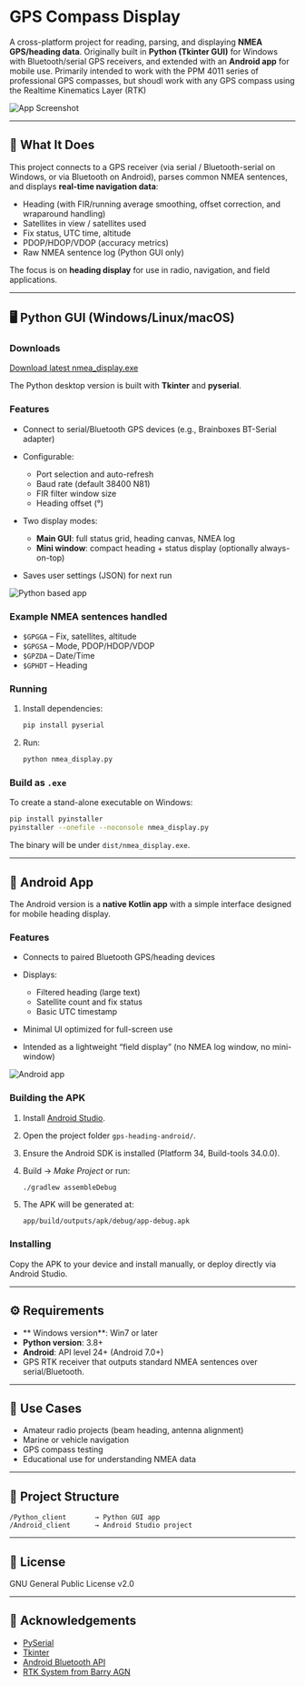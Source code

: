 # GPS Compass Display

A cross-platform project for reading, parsing, and displaying **NMEA GPS/heading data**.
Originally built in **Python (Tkinter GUI)** for Windows with Bluetooth/serial GPS receivers, and extended with an **Android app** for mobile use. Primarily intended to work with the PPM 4011 series of professional GPS compasses, but shoudl work with any GPS compass using the Realtime Kinematics Layer (RTK)

![App Screenshot](doc/outdoor.jpg)


---

## 📡 What It Does

This project connects to a GPS receiver (via serial / Bluetooth-serial on Windows, or via Bluetooth on Android), parses common NMEA sentences, and displays **real-time navigation data**:

* Heading (with FIR/running average smoothing, offset correction, and wraparound handling)
* Satellites in view / satellites used
* Fix status, UTC time, altitude
* PDOP/HDOP/VDOP (accuracy metrics)
* Raw NMEA sentence log (Python GUI only)

The focus is on **heading display** for use in radio, navigation, and field applications.

---

## 🖥️ Python GUI (Windows/Linux/macOS)

### Downloads

[Download latest nmea_display.exe](https://github.com/rszemeti/GPS-Compass/releases/latest/download/nmea_display.exe)


The Python desktop version is built with **Tkinter** and **pyserial**.



### Features

* Connect to serial/Bluetooth GPS devices (e.g., Brainboxes BT-Serial adapter)
* Configurable:

  * Port selection and auto-refresh
  * Baud rate (default 38400 N81)
  * FIR filter window size
  * Heading offset (°)
* Two display modes:

  * **Main GUI**: full status grid, heading canvas, NMEA log
  * **Mini window**: compact heading + status display (optionally always-on-top)
* Saves user settings (JSON) for next run

![Python based app](doc/python.png)

### Example NMEA sentences handled

* `$GPGGA` – Fix, satellites, altitude
* `$GPGSA` – Mode, PDOP/HDOP/VDOP
* `$GPZDA` – Date/Time
* `$GPHDT` – Heading

### Running

1. Install dependencies:

   ```sh
   pip install pyserial
   ```
2. Run:

   ```sh
   python nmea_display.py
   ```

### Build as `.exe`

To create a stand-alone executable on Windows:

```sh
pip install pyinstaller
pyinstaller --onefile --noconsole nmea_display.py
```

The binary will be under `dist/nmea_display.exe`.

---

## 📱 Android App

The Android version is a **native Kotlin app** with a simple interface designed for mobile heading display.

### Features

* Connects to paired Bluetooth GPS/heading devices
* Displays:

  * Filtered heading (large text)
  * Satellite count and fix status
  * Basic UTC timestamp
* Minimal UI optimized for full-screen use
* Intended as a lightweight “field display” (no NMEA log window, no mini-window)

![Android app](doc/android.png)

### Building the APK

1. Install [Android Studio](https://developer.android.com/studio).
2. Open the project folder `gps-heading-android/`.
3. Ensure the Android SDK is installed (Platform 34, Build-tools 34.0.0).
4. Build → *Make Project* or run:

   ```sh
   ./gradlew assembleDebug
   ```
5. The APK will be generated at:

   ```
   app/build/outputs/apk/debug/app-debug.apk
   ```

### Installing

Copy the APK to your device and install manually, or deploy directly via Android Studio.

---

## ⚙️ Requirements

* ** Windows version**: Win7 or later
* **Python version**: 3.8+
* **Android**: API level 24+ (Android 7.0+)
* GPS RTK receiver that outputs standard NMEA sentences over serial/Bluetooth.

---

## 🚀 Use Cases

* Amateur radio projects (beam heading, antenna alignment)
* Marine or vehicle navigation
* GPS compass testing
* Educational use for understanding NMEA data

---

## 📂 Project Structure

```
/Python_client       → Python GUI app
/Android_client      → Android Studio project
```

---

## 📜 License

GNU General Public License v2.0

---

## 🙌 Acknowledgements

* [PySerial](https://pyserial.readthedocs.io/)
* [Tkinter](https://docs.python.org/3/library/tkinter.html)
* [Android Bluetooth API](https://developer.android.com/guide/topics/connectivity/bluetooth)
* [RTK System from Barry AGN](doc/Barry_AGN_notes.pdf)
